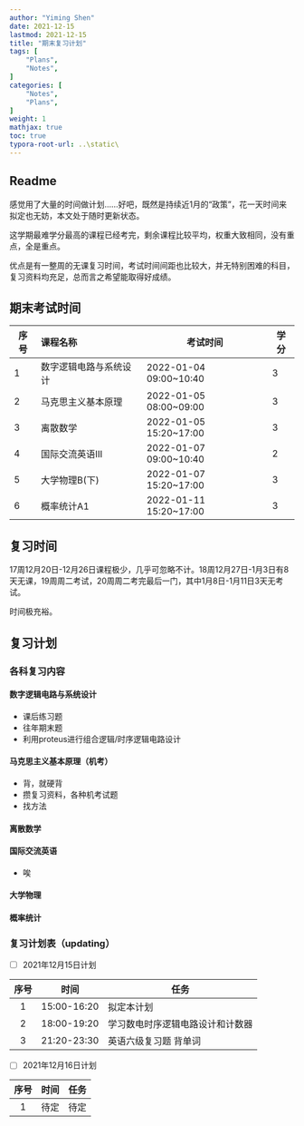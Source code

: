 ```yaml
---
author: "Yiming Shen"
date: 2021-12-15
lastmod: 2021-12-15
title: "期末复习计划"
tags: [
    "Plans",
    "Notes",
]
categories: [
    "Notes",
    "Plans", 
]
weight: 1
mathjax: true
toc: true
typora-root-url: ..\static\
---
```


## Readme

感觉用了大量的时间做计划……好吧，既然是持续近1月的“政策”，花一天时间来拟定也无妨，本文处于随时更新状态。

这学期最难学分最高的课程已经考完，剩余课程比较平均，权重大致相同，没有重点，全是重点。

优点是有一整周的无课复习时间，考试时间间距也比较大，并无特别困难的科目，复习资料均充足，总而言之希望能取得好成绩。

## 期末考试时间

| 序号 | 课程名称               | 考试时间               | 学分 |
| ---- | :--------------------- | ---------------------- | ---- |
| 1    | 数字逻辑电路与系统设计 | 2022-01-04 09:00~10:40 | 3    |
| 2    | 马克思主义基本原理     | 2022-01-05 08:00~09:00 | 3    |
| 3    | 离散数学               | 2022-01-05 15:20~17:00 | 3    |
| 4    | 国际交流英语III        | 2022-01-07 09:00~10:40 | 2    |
| 5    | 大学物理B(下)          | 2022-01-07 15:20~17:00 | 3    |
| 6    | 概率统计A1             | 2022-01-11 15:20~17:00 | 3    |

## 复习时间

17周12月20日-12月26日课程极少，几乎可忽略不计。18周12月27日-1月3日有8天无课，19周周二考试，20周周二考完最后一门，其中1月8日-1月11日3天无考试。

时间极充裕。

## 复习计划

### 各科复习内容

#### 数字逻辑电路与系统设计

- 课后练习题
- 往年期末题
- 利用proteus进行组合逻辑/时序逻辑电路设计

#### 马克思主义基本原理（机考）

- 背，就硬背
- 攒复习资料，各种机考试题
- 找方法

#### 离散数学



#### 国际交流英语

- 唉

#### 大学物理



#### 概率统计



### 复习计划表（updating）

- [ ] 2021年12月15日计划

| 序号 | 时间 | 任务 |
| :--: | ---- | ---- |
| 1    | 15:00-16:20 | 拟定本计划 |
| 2    | 18:00-19:20 | 学习数电时序逻辑电路设计和计数器 |
| 3    | 21:20-23:30 | 英语六级复习题 背单词 |

- [ ] 2021年12月16日计划

| 序号 | 时间 | 任务 |
| :--: | ---- | ---- |
|  1   | 待定 | 待定 |
